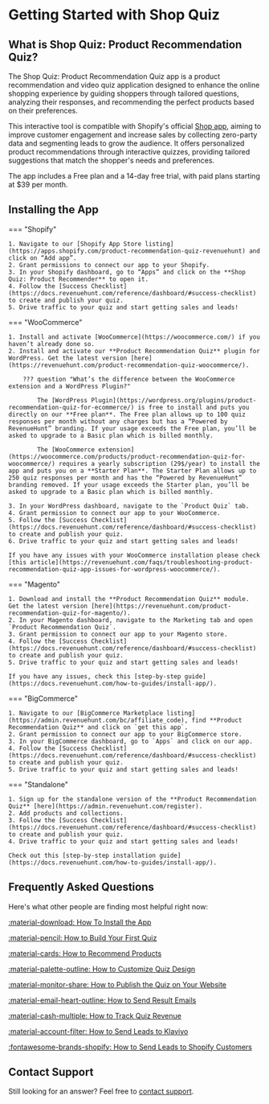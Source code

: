 # Getting Started with Shop Quiz

## What is Shop Quiz: Product Recommendation Quiz?

The Shop Quiz: Product Recommendation Quiz app is a product recommendation and video quiz application designed to enhance the online shopping experience by guiding shoppers through tailored questions, analyzing their responses, and recommending the perfect products based on their preferences. 

This interactive tool is compatible with Shopify's official [Shop app](https://shop.app/), aiming to improve customer engagement and increase sales by collecting zero-party data and segmenting leads to grow the audience. It offers personalized product recommendations through interactive quizzes, providing tailored suggestions that match the shopper's needs and preferences. 

The app includes a Free plan and a 14-day free trial, with paid plans starting at $39 per month​.

## Installing the App

=== "Shopify"

    1. Navigate to our [Shopify App Store listing](https://apps.shopify.com/product-recommendation-quiz-revenuehunt) and click on “Add app”.
    2. Grant permissions to connect our app to your Shopify.
    3. In your Shopify dashboard, go to “Apps” and click on the **Shop Quiz: Product Recommender** to open it.
    4. Follow the [Success Checklist](https://docs.revenuehunt.com/reference/dashboard/#success-checklist) to create and publish your quiz.
    5. Drive traffic to your quiz and start getting sales and leads!

=== "WooCommerce"

    1. Install and activate [WooCommerce](https://woocommerce.com/) if you haven’t already done so.
    2. Install and activate our **Product Recommendation Quiz** plugin for WordPress. Get the latest version [here](https://revenuehunt.com/product-recommendation-quiz-woocommerce/).

        ??? question "What’s the difference between the WooCommerce extension and a WordPress Plugin?"

            The [WordPress Plugin](https://wordpress.org/plugins/product-recommendation-quiz-for-ecommerce/) is free to install and puts you directly on our **Free plan**. The Free plan allows up to 100 quiz responses per month without any charges but has a “Powered by RevenueHunt” branding. If your usage exceeds the Free plan, you’ll be asked to upgrade to a Basic plan which is billed monthly.

            The [WooCommerce extension](https://woocommerce.com/products/product-recommendation-quiz-for-woocommerce/) requires a yearly subscription (29$/year) to install the app and puts you on a **Starter Plan**. The Starter Plan allows up to 250 quiz responses per month and has the “Powered by RevenueHunt” branding removed. If your usage exceeds the Starter plan, you’ll be asked to upgrade to a Basic plan which is billed monthly.

    3. In your WordPress dashboard, navigate to the `Product Quiz` tab.
    4. Grant permission to connect our app to your WooCommerce.
    5. Follow the [Success Checklist](https://docs.revenuehunt.com/reference/dashboard/#success-checklist) to create and publish your quiz.
    6. Drive traffic to your quiz and start getting sales and leads!

    If you have any issues with your WooCommerce installation please check [this article](https://revenuehunt.com/faqs/troubleshooting-product-recommendation-quiz-app-issues-for-wordpress-woocommerce/).

=== "Magento"

    1. Download and install the **Product Recommendation Quiz** module. Get the latest version [here](https://revenuehunt.com/product-recommendation-quiz-for-magento/).
    2. In your Magento dashboard, navigate to the Marketing tab and open `Product Recommendation Quiz`.
    3. Grant permission to connect our app to your Magento store.
    4. Follow the [Success Checklist](https://docs.revenuehunt.com/reference/dashboard/#success-checklist) to create and publish your quiz.
    5. Drive traffic to your quiz and start getting sales and leads!

    If you have any issues, check this [step-by-step guide](https://docs.revenuehunt.com/how-to-guides/install-app/).

=== "BigCommerce"

    1. Navigate to our [BigCommerce Marketplace listing](https://admin.revenuehunt.com/bc/affiliate_code), find **Product Recommendation Quiz** and click on `get this app`.
    2. Grant permission to connect our app to your BigCommerce store. 
    3. In your BigCommerce dashboard, go to `Apps` and click on our app.
    4. Follow the [Success Checklist](https://docs.revenuehunt.com/reference/dashboard/#success-checklist) to create and publish your quiz.
    5. Drive traffic to your quiz and start getting sales and leads!

=== "Standalone"

    1. Sign up for the standalone version of the **Product Recommendation Quiz** [here](https://admin.revenuehunt.com/register).
    2. Add products and collections.
    3. Follow the [Success Checklist](https://docs.revenuehunt.com/reference/dashboard/#success-checklist) to create and publish your quiz.
    4. Drive traffic to your quiz and start getting sales and leads!

    Check out this [step-by-step installation guide](https://docs.revenuehunt.com/how-to-guides/install-app/).


## Frequently Asked Questions

Here's what other people are finding most helpful right now:

[:material-download: How To Install the App](https://docs.revenuehunt.com/how-to-guides/install-app/)

[:material-pencil: How to Build Your First Quiz](https://docs.revenuehunt.com/how-to-guides/create-first-quiz/)

[:material-cards: How to Recommend Products](https://docs.revenuehunt.com/how-to-guides/recommend-products/)

[:material-palette-outline: How to Customize Quiz Design](https://docs.revenuehunt.com/how-to-guides/customize-quiz-design/)

[:material-monitor-share: How to Publish the Quiz on Your Website](https://docs.revenuehunt.com/how-to-guides/publish-quiz/)

[:material-email-heart-outline: How to Send Result Emails](https://docs.revenuehunt.com/how-to-guides/send-result-emails/)

[:material-cash-multiple: How to Track Quiz Revenue](https://docs.revenuehunt.com/how-to-guides/track-quiz-revenue/)

[:material-account-filter: How to Send Leads to Klaviyo](https://docs.revenuehunt.com/how-to-guides/send-leads-to-klaviyo/)

[:fontawesome-brands-shopify: How to Send Leads to Shopify Customers](https://docs.revenuehunt.com/how-to-guides/send-leads-to-shopify-customers/)

## Contact Support

Still looking for an answer?
Feel free to [contact support](https://docs.revenuehunt.com/how-to-guides/contact-customer-support/).
